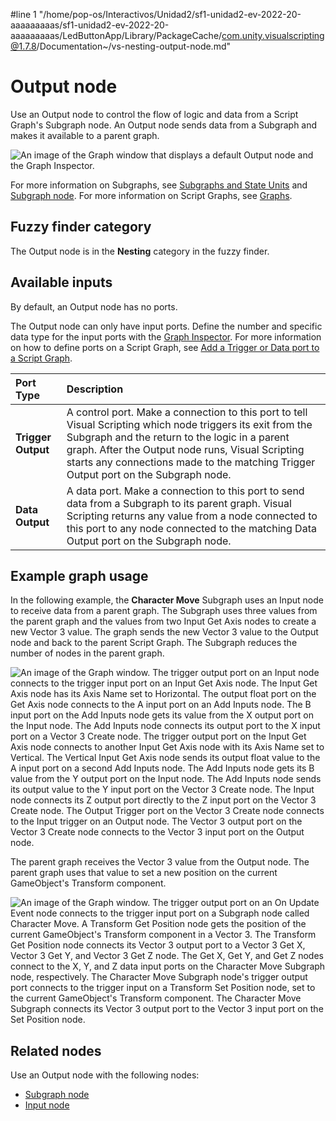 #line 1 "/home/pop-os/Interactivos/Unidad2/sf1-unidad2-ev-2022-20-aaaaaaaaas/sf1-unidad2-ev-2022-20-aaaaaaaaas/LedButtonApp/Library/PackageCache/com.unity.visualscripting@1.7.8/Documentation~/vs-nesting-output-node.md"
# Output node

Use an Output node to control the flow of logic and data from a Script Graph's Subgraph node. An Output node sends data from a Subgraph and makes it available to a parent graph.

![An image of the Graph window that displays a default Output node and the Graph Inspector.](images/vs-nesting-output-node.png)

For more information on Subgraphs, see [Subgraphs and State Units](vs-nesting-subgraphs-state-units.md) and [Subgraph node](vs-nesting-subgraph-node.md). For more information on Script Graphs, see [Graphs](vs-graph-types.md).

## Fuzzy finder category 

The Output node is in the **Nesting** category in the fuzzy finder. 

## Available inputs

By default, an Output node has no ports.

The Output node can only have input ports. Define the number and specific data type for the input ports with the [Graph Inspector](vs-interface-overview.md#the-graph-inspector). For more information on how to define ports on a Script Graph, see [Add a Trigger or Data port to a Script Graph](vs-nesting-add-triggers-data-graph.md).

| **Port Type**      | **Description**       |
| :-------------     | :-------------------- |
| **Trigger Output** | A control port. Make a connection to this port to tell Visual Scripting which node triggers its exit from the Subgraph and the return to the logic in a parent graph. After the Output node runs, Visual Scripting starts any connections made to the matching Trigger Output port on the Subgraph node. |
| **Data Output**    | A data port. Make a connection to this port to send data from a Subgraph to its parent graph. Visual Scripting returns any value from a node connected to this port to any node connected to the matching Data Output port on the Subgraph node. |

## Example graph usage 

In the following example, the **Character Move** Subgraph uses an Input node to receive data from a parent graph. The Subgraph uses three values from the parent graph and the values from two Input Get Axis nodes to create a new Vector 3 value. The graph sends the new Vector 3 value to the Output node and back to the parent Script Graph. The Subgraph reduces the number of nodes in the parent graph.

![An image of the Graph window. The trigger output port on an Input node connects to the trigger input port on an Input Get Axis node. The Input Get Axis node has its Axis Name set to Horizontal. The output float port on the Get Axis node connects to the A input port on an Add Inputs node. The B input port on the Add Inputs node gets its value from the X output port on the Input node. The Add Inputs node connects its output port to the X input port on a Vector 3 Create node. The trigger output port on the Input Get Axis node connects to another Input Get Axis node with its Axis Name set to Vertical. The Vertical Input Get Axis node sends its output float value to the A input port on a second Add Inputs node. The Add Inputs node gets its B value from the Y output port on the Input node. The Add Inputs node sends its output value to the Y input port on the Vector 3 Create node. The Input node connects its Z output port directly to the Z input port on the Vector 3 Create node. The Output Trigger port on the Vector 3 Create node connects to the Input trigger on an Output node. The Vector 3 output port on the Vector 3 Create node connects to the Vector 3 input port on the Output node.](images/vs-nesting-output-node-example.png)

The parent graph receives the Vector 3 value from the Output node. The parent graph uses that value to set a new position on the current GameObject's Transform component.  

![An image of the Graph window. The trigger output port on an On Update Event node connects to the trigger input port on a Subgraph node called Character Move. A Transform Get Position node gets the position of the current GameObject's Transform component in a Vector 3. The Transform Get Position node connects its Vector 3 output port to a Vector 3 Get X, Vector 3 Get Y, and Vector 3 Get Z node. The Get X, Get Y, and Get Z nodes connect to the X, Y, and Z data input ports on the Character Move Subgraph node, respectively. The Character Move Subgraph node's trigger output port connects to the trigger input on a Transform Set Position node, set to the current GameObject's Transform component. The Character Move Subgraph connects its Vector 3 output port to the Vector 3 input port on the Set Position node.](images/vs-subgraph-node-use-example.png)

## Related nodes 

Use an Output node with the following nodes: 

- [Subgraph node](vs-nesting-subgraph-node.md)
- [Input node](vs-nesting-input-node.md)